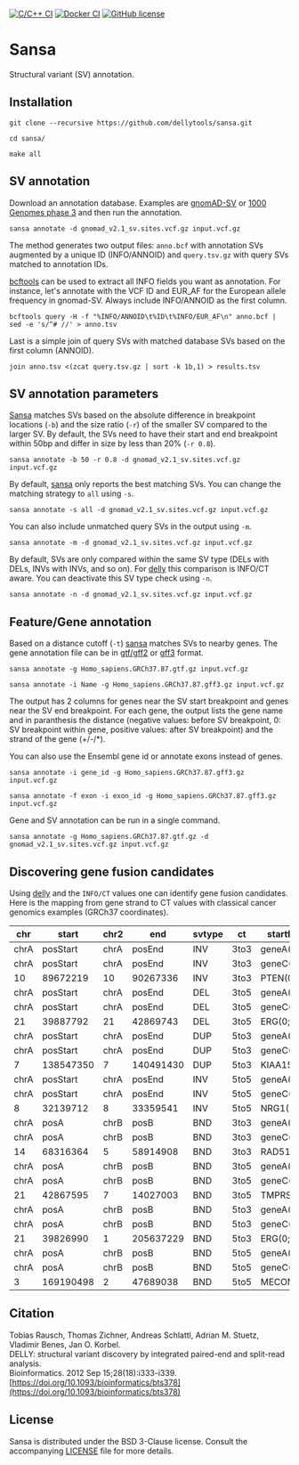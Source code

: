 [![C/C++ CI](https://github.com/dellytools/sansa/workflows/C/C++%20CI/badge.svg)](https://github.com/dellytools/sansa/actions)
[![Docker CI](https://github.com/dellytools/sansa/workflows/Docker%20CI/badge.svg)](https://hub.docker.com/r/dellytools/sansa/)
[![GitHub license](https://img.shields.io/badge/License-BSD%203--Clause-blue.svg)](https://github.com/dellytools/sansa/blob/master/LICENSE)

# Sansa

Structural variant (SV) annotation.

## Installation

`git clone --recursive https://github.com/dellytools/sansa.git`

`cd sansa/`

`make all`

## SV annotation

Download an annotation database. Examples are [gnomAD-SV](https://gnomad.broadinstitute.org/) or [1000 Genomes phase 3](https://www.internationalgenome.org/phase-3-structural-variant-dataset) and then run the annotation.

`sansa annotate -d gnomad_v2.1_sv.sites.vcf.gz input.vcf.gz`

The method generates two output files: `anno.bcf` with annotation SVs augmented by a unique ID (INFO/ANNOID) and `query.tsv.gz` with query SVs matched to annotation IDs.

[bcftools](https://github.com/samtools/bcftools) can be used to extract all INFO fields you want as annotation. For instance, let's annotate with the VCF ID and EUR_AF for the European allele frequency in gnomad-SV. Always include INFO/ANNOID as the first column.

`bcftools query -H -f "%INFO/ANNOID\t%ID\t%INFO/EUR_AF\n" anno.bcf | sed -e 's/^# //' > anno.tsv`

Last is a simple join of query SVs with matched database SVs based on the first column (ANNOID).

`join anno.tsv <(zcat query.tsv.gz | sort -k 1b,1) > results.tsv`

## SV annotation parameters

[Sansa](https://github.com/dellytools/sansa) matches SVs based on the absolute difference in breakpoint locations (`-b`) and the size ratio (`-r`) of the smaller SV compared to the larger SV. By default, the SVs need to have their start and end breakpoint within 50bp and differ in size by less than 20% (`-r 0.8`).

`sansa annotate -b 50 -r 0.8 -d gnomad_v2.1_sv.sites.vcf.gz input.vcf.gz`

By default, [sansa](https://github.com/dellytools/sansa) only reports the best matching SVs. You can change the matching strategy to `all` using `-s`.

`sansa annotate -s all -d gnomad_v2.1_sv.sites.vcf.gz input.vcf.gz`

You can also include unmatched query SVs in the output using `-m`.

`sansa annotate -m -d gnomad_v2.1_sv.sites.vcf.gz input.vcf.gz`

By default, SVs are only compared within the same SV type (DELs with DELs, INVs with INVs, and so on). For [delly](https://github.com/dellytools/delly) this comparison is INFO/CT aware. You can deactivate this SV type check using `-n`.

`sansa annotate -n -d gnomad_v2.1_sv.sites.vcf.gz input.vcf.gz`

## Feature/Gene annotation

Based on a distance cutoff (`-t`) [sansa](https://github.com/dellytools/sansa) matches SVs to nearby genes. The gene annotation file can be in [gtf/gff2](https://en.wikipedia.org/wiki/General_feature_format) or [gff3](https://en.wikipedia.org/wiki/General_feature_format) format.

`sansa annotate -g Homo_sapiens.GRCh37.87.gtf.gz input.vcf.gz`

`sansa annotate -i Name -g Homo_sapiens.GRCh37.87.gff3.gz input.vcf.gz`

The output has 2 columns for genes near the SV start breakpoint and genes near the SV end breakpoint. For each gene, the output lists the gene name and in paranthesis the distance (negative values: before SV breakpoint, 0: SV breakpoint within gene, positive values: after SV breakpoint) and the strand of the gene (+/-/*).

You can also use the Ensembl gene id or annotate exons instead of genes.

`sansa annotate -i gene_id -g Homo_sapiens.GRCh37.87.gff3.gz input.vcf.gz`

`sansa annotate -f exon -i exon_id -g Homo_sapiens.GRCh37.87.gff3.gz input.vcf.gz`

Gene and SV annotation can be run in a single command.

`sansa annotate -g Homo_sapiens.GRCh37.87.gtf.gz -d gnomad_v2.1_sv.sites.vcf.gz input.vcf.gz`

## Discovering gene fusion candidates

Using [delly](https://github.com/dellytools/delly) and the `INFO/CT` values one can identify gene fusion candidates. Here is the mapping from gene strand to CT values with classical cancer genomics examples (GRCh37 coordinates).

| chr  | start     | chr2 | end       | svtype | ct   | startfeature  | endfeature    |
|------|-----------|------|-----------|--------|------|---------------|---------------|
| chrA | posStart  | chrA | posEnd    | INV    | 3to3 | geneA(0;+)    | geneB(0;-)    |
| chrA | posStart  | chrA | posEnd    | INV    | 3to3 | geneC(0;-)    | geneD(0;+)    |
| 10   | 89672219  | 10   | 90267336  | INV    | 3to3 | PTEN(0;+)     | RNLS(0;-)     |
| chrA | posStart  | chrA | posEnd    | DEL    | 3to5 | geneA(0;+)    | geneB(0;+)    |
| chrA | posStart  | chrA | posEnd    | DEL    | 3to5 | geneC(0;-)    | geneD(0;-)    |
| 21   | 39887792  | 21   | 42869743  | DEL    | 3to5 | ERG(0;-)      | TMPRSS2(0;-)  |
| chrA | posStart  | chrA | posEnd    | DUP    | 5to3 | geneA(0;+)    | geneB(0;+)    |
| chrA | posStart  | chrA | posEnd    | DUP    | 5to3 | geneC(0;-)    | geneD(0;-)    |
| 7    | 138547350 | 7    | 140491430 | DUP    | 5to3 | KIAA1549(0;-) | BRAF(0;-)     |
| chrA | posStart  | chrA | posEnd    | INV    | 5to5 | geneA(0;+)    | geneB(0;-)    |
| chrA | posStart  | chrA | posEnd    | INV    | 5to5 | geneC(0;-)    | geneD(0;+)    |
| 8    | 32139712  | 8    | 33359541  | INV    | 5to5 | NRG1(0;+)     | TTI2(0;-)     |
| chrA | posA      | chrB | posB      | BND    | 3to3 | geneA(0;+)    | geneB(0;-)    |
| chrA | posA      | chrB | posB      | BND    | 3to3 | geneC(0;-)    | geneD(0;+)    |
| 14   | 68316364  | 5    | 58914908  | BND    | 3to3 | RAD51B(0;+)   | PDE4D(0;-)    |
| chrA | posA      | chrB | posB      | BND    | 3to5 | geneA(0;+)    | geneB(0;+)    |
| chrA | posA      | chrB | posB      | BND    | 3to5 | geneC(0;-)    | geneD(0;-)    |
| 21   | 42867595  | 7    | 14027003  | BND    | 3to5 | TMPRSS2(0;-)  | ETV1(0;-)     |
| chrA | posA      | chrB | posB      | BND    | 5to3 | geneA(0;+)    | geneB(0;+)    |
| chrA | posA      | chrB | posB      | BND    | 5to3 | geneC(0;-)    | geneD(0;-)    |
| 21   | 39826990  | 1    | 205637229 | BND    | 5to3 | ERG(0;-)      | SLC45A3(0;-)  |
| chrA | posA      | chrB | posB      | BND    | 5to5 | geneA(0;+)    | geneB(0;-)    |
| chrA | posA      | chrB | posB      | BND    | 5to5 | geneC(0;-)    | geneD(0;+)    |
| 3    | 169190498 | 2    | 47689038  | BND    | 5to5 | MECOM(0;-)    | MSH2(0;+)     |

## Citation

Tobias Rausch, Thomas Zichner, Andreas Schlattl, Adrian M. Stuetz, Vladimir Benes, Jan O. Korbel.      
DELLY: structural variant discovery by integrated paired-end and split-read analysis.     
Bioinformatics. 2012 Sep 15;28(18):i333-i339.       
[https://doi.org/10.1093/bioinformatics/bts378](https://doi.org/10.1093/bioinformatics/bts378)

## License

Sansa is distributed under the BSD 3-Clause license. Consult the accompanying [LICENSE](https://github.com/dellytools/sansa/blob/master/LICENSE) file for more details.


